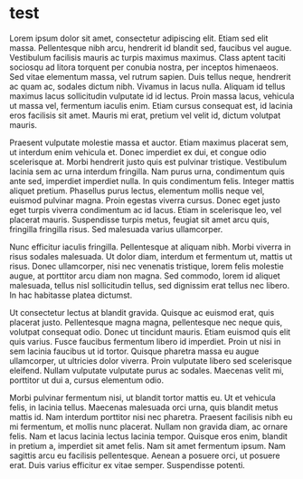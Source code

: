 # test

Lorem ipsum dolor sit amet, consectetur adipiscing elit. Etiam sed elit massa. Pellentesque nibh arcu, hendrerit id blandit sed, faucibus vel augue. Vestibulum facilisis mauris ac turpis maximus maximus. Class aptent taciti sociosqu ad litora torquent per conubia nostra, per inceptos himenaeos. Sed vitae elementum massa, vel rutrum sapien. Duis tellus neque, hendrerit ac quam ac, sodales dictum nibh. Vivamus in lacus nulla. Aliquam id tellus maximus lacus sollicitudin vulputate id id lectus. Proin massa lacus, vehicula ut massa vel, fermentum iaculis enim. Etiam cursus consequat est, id lacinia eros facilisis sit amet. Mauris mi erat, pretium vel velit id, dictum volutpat mauris.

Praesent vulputate molestie massa et auctor. Etiam maximus placerat sem, ut interdum enim vehicula et. Donec imperdiet ex dui, et congue odio scelerisque at. Morbi hendrerit justo quis est pulvinar tristique. Vestibulum lacinia sem ac urna interdum fringilla. Nam purus urna, condimentum quis ante sed, imperdiet imperdiet nulla. In quis condimentum felis. Integer mattis aliquet pretium. Phasellus purus lectus, elementum mollis neque vel, euismod pulvinar magna. Proin egestas viverra cursus. Donec eget justo eget turpis viverra condimentum ac id lacus. Etiam in scelerisque leo, vel placerat mauris. Suspendisse turpis metus, feugiat sit amet arcu quis, fringilla fringilla risus. Sed malesuada varius ullamcorper.

Nunc efficitur iaculis fringilla. Pellentesque at aliquam nibh. Morbi viverra in risus sodales malesuada. Ut dolor diam, interdum et fermentum ut, mattis ut risus. Donec ullamcorper, nisi nec venenatis tristique, lorem felis molestie augue, at porttitor arcu diam non magna. Sed commodo, lorem id aliquet malesuada, tellus nisl sollicitudin tellus, sed dignissim erat tellus nec libero. In hac habitasse platea dictumst.

Ut consectetur lectus at blandit gravida. Quisque ac euismod erat, quis placerat justo. Pellentesque magna magna, pellentesque nec neque quis, volutpat consequat odio. Donec ut tincidunt mauris. Etiam euismod quis elit quis varius. Fusce faucibus fermentum libero id imperdiet. Proin ut nisi in sem lacinia faucibus ut id tortor. Quisque pharetra massa eu augue ullamcorper, ut ultricies dolor viverra. Proin vulputate libero sed scelerisque eleifend. Nullam vulputate vulputate purus ac sodales. Maecenas velit mi, porttitor ut dui a, cursus elementum odio.

Morbi pulvinar fermentum nisi, ut blandit tortor mattis eu. Ut et vehicula felis, in lacinia tellus. Maecenas malesuada orci urna, quis blandit metus mattis id. Nam interdum porttitor nisi nec pharetra. Praesent facilisis nibh eu mi fermentum, et mollis nunc placerat. Nullam non gravida diam, ac ornare felis. Nam et lacus lacinia lectus lacinia tempor. Quisque eros enim, blandit in pretium a, imperdiet sit amet felis. Nam sit amet fermentum ipsum. Nam sagittis arcu eu facilisis pellentesque. Aenean a posuere orci, ut posuere erat. Duis varius efficitur ex vitae semper. Suspendisse potenti.
